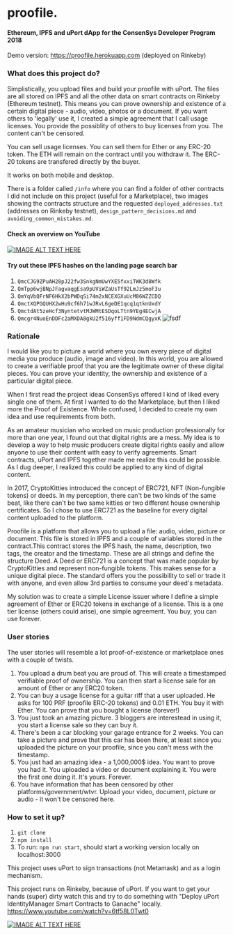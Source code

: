 # proofile. 
#### Ethereum, IPFS and uPort dApp for the ConsenSys Developer Program 2018

Demo version: https://proofile.herokuapp.com (deployed on Rinkeby)

### What does this project do?

Simplistically, you upload files and build your proofile with uPort. The files are all stored on IPFS and all the other data on smart contracts on Rinkeby (Ethereum testnet). This means you can prove ownership and existence of a certain digital piece - audio, video, photos or a document. If you want others to 'legally' use it, I created a simple agreement that I call usage licenses. You provide the possiblity of others to buy licenses from you. The content can't be censored.

You can sell usage licenses. You can sell them for Ether or any ERC-20 token. The ETH will remain on the contract until you withdraw it. The ERC-20 tokens are transfered directly by the buyer.

It works on both mobile and desktop.

There is a folder called ```/info``` where you can find a folder of other contracts I did not include on this project (useful for a Marketplace), two images showing the contracts structure and the requested ```deployed_addresses.txt``` (addresses on Rinkeby testnet), ```design_pattern_decisions.md``` and ```avoiding_common_mistakes.md```.

#### Check an overview on YouTube
[![IMAGE ALT TEXT HERE](https://i.imgur.com/ukPVD15.png)](https://www.youtube.com/watch?v=q8cwxtJZ35k)

#### Try out these IPFS hashes on the landing page search bar
1. ```QmcCJG9ZPuAH28pJ22fw3SnkgNmUwYXE5fxxiTWK3d8Wfk```
2. ```QmTpp6wjBNpJFagvaqgEsa9pUViWZaUsTf92LmJz5moF3u```
3. ```QmYqVbQFrNF6HkX2bPWDqSi74m2xNCEXGXuUcM86WZZCDQ```
4. ```QmctXQPGQUHX2wHu9cf6h71wJRvL6geDE1qcq1qtknUxdY```
5. ```QmctdAt5zeHcf3NyntetvtMJWMtESDqoLTtn9YEg4ECwjA```
6. ```Qmcgr4NuoEnDDFc2aMXDA8gkU2f516yff1FD9NdmCQgyxK```
![fsdf](https://i.imgur.com/TFu1YYG.png)


### Rationale
I would like you to picture a world where you own every piece of digital media you produce (audio, image and video). In this world, you are allowed to create a verifiable proof that you are the legitimate owner of these digital pieces. You can prove your identity, the ownership and existence of a particular digital piece.

When I first read the project ideas ConsenSys offered I kind of liked every single one of them. At first I wanted to do the Marketplace, but then I liked more the Proof of Existence. While confused, I decided to create my own idea and use requirements from both.

As an amateur musician who worked on music production professionally for more than one year, I found out that digital rights are a mess. My idea is to develop a way to help music producers create digital rights easily and allow anyone to use their content with easy to verify agreements. Smart contracts, uPort and IPFS together made me realize this could be possible.
As I dug deeper, I realized this could be applied to any kind of digital content.

In 2017, CryptoKitties introduced the concept of ERC721, NFT (Non-fungible tokens) or deeds. In my perception, there can't be two kinds of the same beat, like there can't be two same kitties or two different house ownership certificates. So I chose to use ERC721 as the baseline for every digital content uploaded to the platform.  

Proofile is a platform that allows you to upload a file: audio, video, picture or document. This file is stored in IPFS and a couple of variables stored in the <Base> contract.This contract stores the IPFS hash, the name, description, two tags, the creator and the timestamp. These are all strings and define the structure Deed. A Deed or ERC721 is a concept that was made popular by CryptoKitties and represent non-fungible tokens.
This makes sense for a unique digital piece. The standard offers you the possibility to sell or trade it with anyone, and even allow 3rd parties to consume your deed's metadata.

My solution was to create a simple License issuer where I define a simple agreement of Ether or ERC20 tokens in exchange of a license. This is a one tier license (others could arise), one simple agreement. You buy, you can use forever.

### User stories
The user stories will resemble a lot proof-of-existence or marketplace ones with a couple of twists.

1. You upload a drum beat you are proud of. This will create a timestamped verifiable proof of ownership. You can then start a license sale for an amount of Ether or any ERC20 token.
2. You can buy a usage license for a guitar riff that a user uploaded. He asks for 100 PRF (proofile ERC-20 tokens) and 0.01 ETH. You buy it with Ether. You can prove that you bought a license (forever!)
3. You just took an amazing picture. 3 bloggers are interestead in using it, you start a license sale so they can buy it.
4. There's been a car blocking your garage entrance for 2 weeks. You can take a picture and prove that this car has been there, at least since you uploaded the picture on your proofile, since you can't mess with the timestamp.
5. You just had an amazing idea - a 1,000,000$ idea. You want to prove you had it. You uploaded a video or document explaining it. You were the first one doing it. It's yours. Forever.
6. You have information that has been censored by other platforms/government/wtvr. Upload your video, document, picture or audio - it won't be censored here.

### How to set it up?

1. ```git clone```
2. ```npm install```
3. To run: ```npm run start```, should start a working version locally on localhost:3000

This project uses uPort to sign transactions (not Metamask) and as a login mechanism. 

This project runs on Rinkeby, because of uPort. If you want to get your hands (super) dirty watch this and try to do something with "Deploy uPort IdentityManager Smart Contracts to Ganache" locally.
https://www.youtube.com/watch?v=6tf58L0Twt0

[![IMAGE ALT TEXT HERE](https://img.youtube.com/vi/6tf58L0Twt0/0.jpg)](https://www.youtube.com/watch?v=6tf58L0Twt0)



